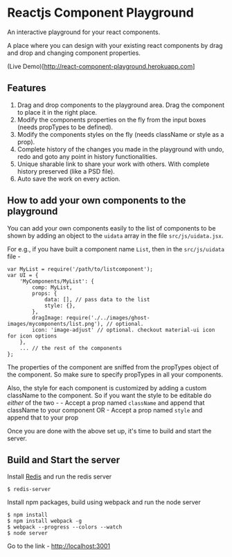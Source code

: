 Reactjs Component Playground
============================

An interactive playground for your react components.

A place where you can design with your existing react components by drag and drop and changing component properties.

(Live Demo)[http://react-component-playground.herokuapp.com]


## Features
1. Drag and drop components to the playground area. Drag the component to place it in the right place.
2. Modify the components properties on the fly from the input boxes (needs propTypes to be defined).
3. Modify the components styles on the fly (needs className or style as a prop).
4. Complete history of the changes you made in the playground with undo, redo and goto any point in history functionalities.
5. Unique sharable link to share your work with others. With complete history preserved (like a PSD file).
6. Auto save the work on every action.

## How to add your own components to the playground

You can add your own components easily to the list of components to be shown by adding an object to the `uidata` array in the file `src/js/uidata.jsx`.

For e.g., if you have built a component name `List`, then in the `src/js/uidata` file - 

```
var MyList = require('/path/to/listcomponent');
var UI = {
    'MyComponents/MyList': {
        comp: MyList,
        props: {
            data: [], // pass data to the list
            style: {},
        },
        dragImage: require('./../images/ghost-images/mycomponents/list.png'), // optional.
        icon: 'image-adjust' // optional. checkout material-ui icon for icon options
    },
    ... // the rest of the components
};
```

The properties of the component are sniffed from the propTypes object of the component. So make sure to specify propTypes in all your components.

Also, the style for each component is customized by adding a custom className to the component. So if you want the style to be editable do *either* of the two - 
    - Accept a prop named `className` and append that className to your component
            OR
    - Accept a prop named `style` and append that to your prop

Once you are done with the above set up, it's time to build and start the server.

## Build and Start the server

Install [Redis](http://redis.io/download) and run the redis server

```
$ redis-server
```

Install npm packages, build using webpack and run the node server

```
$ npm install
$ npm install webpack -g
$ webpack --progress --colors --watch
$ node server
```

Go to the link - [http://localhost:3001](http://localhost:3001)